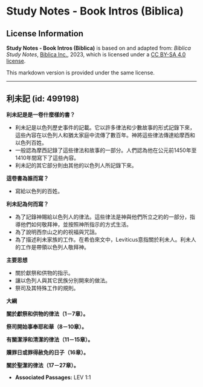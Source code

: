 # Study Notes - Book Intros (Biblica)

## License Information

**Study Notes - Book Intros (Biblica)** is based on and adapted from: _Biblica Study Notes_, [Biblica Inc.](https://www.biblica.com/), 2023, which is licensed under a [CC BY-SA 4.0 license](https://creativecommons.org/licenses/by-sa/4.0/legalcode.en).

This markdown version is provided under the same license.



--------------------------------

## 利未記 (id: 499198)

**利未記是是一卷什麼樣的書？**

* 利未記是以色列歷史事件的記載。它以許多律法和少數故事的形式記錄下來，這些內容在以色列人和猶太家庭中流傳了數百年。神將這些律法傳達給摩西和以色列百姓。
* 一般認為摩西記錄了這些律法和故事的一部分。人們認為他在公元前1450年至1410年間寫下了這些內容。
* 利未記的其它部分則由其他的以色列人所記錄下來。

**這卷書為誰而寫？**

* 寫給以色列的百姓。

**利未記為何而寫？**

* 為了記錄神賜給以色列人的律法。這些律法是神與他們所立之約的一部分，指導他們如何敬拜神，並按照神所指示的方式生活。
* 為了說明西奈山之約的祝福與咒詛。
* 為了描述利未家族的工作。在希伯來文中，Leviticus意指關於利未人。利未人的工作是帶領以色列人敬拜神。

**主要思想**

* 關於獻祭和供物的指示。
* 讓以色列人與其它民族分別開來的做法。
* 祭司及其特殊工作的規則。

**大綱**

**關於獻祭和供物的律法（1－7章）。**

**祭司開始事奉耶和華（8－10章）。**

**有關潔淨和清潔的律法（11－15章）。**

**贖罪日或罪得赦免的日子（16章）。**

**關於聖潔的律法（17－27章）。**

* **Associated Passages:** LEV 1:1

